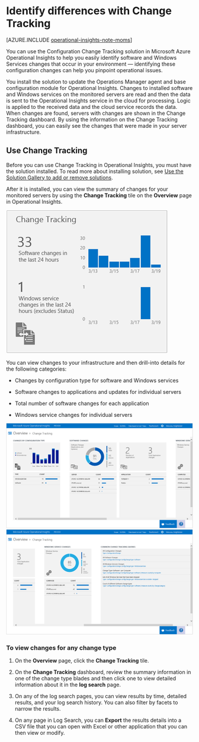 <properties
   pageTitle="Identify differences with Change Tracking"
   description="Use the Configuration Change Tracking solution in Microsoft Azure Operational Insights to help you easily identify software and Windows Services changes that occur in your environment"
   services="operational-insights"
   documentationCenter=""
   authors="bandersmsft"
   manager="jwhit"
   editor="" />
<tags
   ms.service="operational-insights"
   ms.devlang="na"
   ms.topic="article"
   ms.tgt_pltfrm="na"
   ms.workload="na"
   ms.date="07/02/2015"
   ms.author="banders" />

# Identify differences with Change Tracking

[AZURE.INCLUDE [operational-insights-note-moms](../../includes/operational-insights-note-moms.md)]

You can use the Configuration Change Tracking solution in Microsoft Azure Operational Insights to help you easily identify software and Windows Services changes that occur in your environment — identifying these configuration changes can help you pinpoint operational issues.

You install the solution to update the Operations Manager agent and base configuration module for Operational Insights. Changes to installed software and Windows services on the monitored servers are read and then the data is sent to the Operational Insights service in the cloud for processing. Logic is applied to the received data and the cloud service records the data. When changes are found, servers with changes are shown in the Change Tracking dashboard. By using the information on the Change Tracking dashboard, you can easily see the changes that were made in your server infrastructure.

## Use Change Tracking

Before you can use Change Tracking in Operational Insights, you must have the solution installed. To read more about installing solution, see [Use the Solution Gallery to add or remove solutions](operational-insights-add-solution.md).

After it is installed, you can view the summary of changes for your monitored servers by using the **Change Tracking** tile on the **Overview** page in Operational Insights.

![image of Change Tracking tile](./media/operational-insights-change-tracking/overview-change-track.png)

You can view changes to your infrastructure and then drill-into details for the following categories:

- Changes by configuration type for software and Windows services

- Software changes to applications and updates for individual servers

- Total number of software changes for each application

- Windows service changes for individual servers

![image of Change Tracking dashboard](./media/operational-insights-change-tracking/gallery-changetracking-01.png)
![image of Change Tracking dashboard](./media/operational-insights-change-tracking/gallery-changetracking-02.png)

### To view changes for any change type

1. On the **Overview** page, click the **Change Tracking** tile.

2. On the **Change Tracking** dashboard, review the summary information in one of the change type blades and then click one to view detailed information about it in the **log search** page.

3. On any of the log search pages, you can view results by time, detailed results, and your log search history. You can also filter by facets to narrow the results.

4. On any page in Log Search, you can **Export** the results details into a CSV file that you can open with Excel or other application that you can then view or modify.

